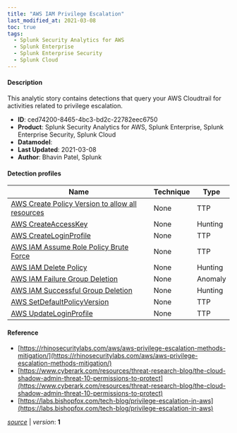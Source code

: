 ```yaml
---
title: "AWS IAM Privilege Escalation"
last_modified_at: 2021-03-08
toc: true
tags:
  - Splunk Security Analytics for AWS
  - Splunk Enterprise
  - Splunk Enterprise Security
  - Splunk Cloud
---
```


#### Description

This analytic story contains detections that query your AWS Cloudtrail for activities related to privilege escalation.

- **ID**: ced74200-8465-4bc3-bd2c-22782eec6750
- **Product**: Splunk Security Analytics for AWS, Splunk Enterprise, Splunk Enterprise Security, Splunk Cloud
- **Datamodel**: 
- **Last Updated**: 2021-03-08
- **Author**: Bhavin Patel, Splunk

#### Detection profiles

| Name        | Technique   | Type         |
| ----------- | ----------- |--------------|
| [AWS Create Policy Version to allow all resources](/cloud/aws_create_policy_version_to_allow_all_resources/) | None | TTP |
| [AWS CreateAccessKey](/cloud/aws_createaccesskey/) | None | Hunting |
| [AWS CreateLoginProfile](/cloud/aws_createloginprofile/) | None | TTP |
| [AWS IAM Assume Role Policy Brute Force](/cloud/aws_iam_assume_role_policy_brute_force/) | None | TTP |
| [AWS IAM Delete Policy](/cloud/aws_iam_delete_policy/) | None | Hunting |
| [AWS IAM Failure Group Deletion](/cloud/aws_iam_failure_group_deletion/) | None | Anomaly |
| [AWS IAM Successful Group Deletion](/cloud/aws_iam_successful_group_deletion/) | None | Hunting |
| [AWS SetDefaultPolicyVersion](/cloud/aws_setdefaultpolicyversion/) | None | TTP |
| [AWS UpdateLoginProfile](/cloud/aws_updateloginprofile/) | None | TTP |

#### Reference

* [https://rhinosecuritylabs.com/aws/aws-privilege-escalation-methods-mitigation/](https://rhinosecuritylabs.com/aws/aws-privilege-escalation-methods-mitigation/)
* [https://www.cyberark.com/resources/threat-research-blog/the-cloud-shadow-admin-threat-10-permissions-to-protect](https://www.cyberark.com/resources/threat-research-blog/the-cloud-shadow-admin-threat-10-permissions-to-protect)
* [https://labs.bishopfox.com/tech-blog/privilege-escalation-in-aws](https://labs.bishopfox.com/tech-blog/privilege-escalation-in-aws)



[*source*](https://github.com/splunk/security_content/tree/develop/stories/aws_iam_privilege_escalation.yml) \| *version*: **1**